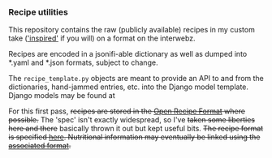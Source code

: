 ### Recipe utilities

This repository contains the raw (publicly available) recipes in my custom take (['inspired'](https://open-recipe-format.readthedocs.io/en/latest/) if you will) on a format on the interwebz. 

Recipes are encoded in a jsonifi-able dictionary as well as dumped into *.yaml and *.json formats, subject to change.  

The `recipe_template.py` objects are meant to provide an API to and from the dictionaries, hand-jammed entries, etc. into the Django model template. Django models may be found at 

For this first pass, ~~recipes are stored in the [Open Recipe Format](https://open-recipe-format.readthedocs.io/en/latest/) where possible.~~ The 'spec' isn't exactly widespread, so I've ~~taken some liberties here and there~~ basically thrown it out but kept useful bits. ~~The recipe format is specified [here](https://open-recipe-format.readthedocs.io/en/latest/topics/reference/orf.html). Nutritional information may eventually be linked using the [associated format](https://open-recipe-format.readthedocs.io/en/latest/topics/reference/onf.html).~~